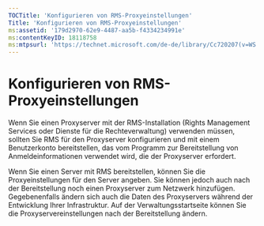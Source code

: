 ```yaml
---
TOCTitle: 'Konfigurieren von RMS-Proxyeinstellungen'
Title: 'Konfigurieren von RMS-Proxyeinstellungen'
ms:assetid: '179d2970-62e9-4487-aa5b-f4334234991e'
ms:contentKeyID: 18118758
ms:mtpsurl: 'https://technet.microsoft.com/de-de/library/Cc720207(v=WS.10)'
---
```


Konfigurieren von RMS-Proxyeinstellungen
========================================

Wenn Sie einen Proxyserver mit der RMS-Installation (Rights Management Services oder Dienste für die Rechteverwaltung) verwenden müssen, sollten Sie RMS für den Proxyserver konfigurieren und mit einem Benutzerkonto bereitstellen, das vom Programm zur Bereitstellung von Anmeldeinformationen verwendet wird, die der Proxyserver erfordert.

Wenn Sie einen Server mit RMS bereitstellen, können Sie die Proxyeinstellungen für den Server angeben. Sie können jedoch auch nach der Bereitstellung noch einen Proxyserver zum Netzwerk hinzufügen. Gegebenenfalls ändern sich auch die Daten des Proxyservers während der Entwicklung Ihrer Infrastruktur. Auf der Verwaltungsstartseite können Sie die Proxyservereinstellungen nach der Bereitstellung ändern.